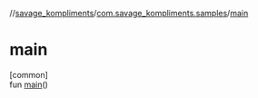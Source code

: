 //[savage_kompliments](../../index.md)/[com.savage_kompliments.samples](index.md)/[main](main.md)

# main

[common]\
fun [main](main.md)()
